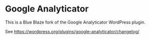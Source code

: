 Google Analyticator
===================

This is a Blue Blaze fork of the Google Analyticator WordPress plugin.

See https://wordpress.org/plugins/google-analyticator/changelog/
